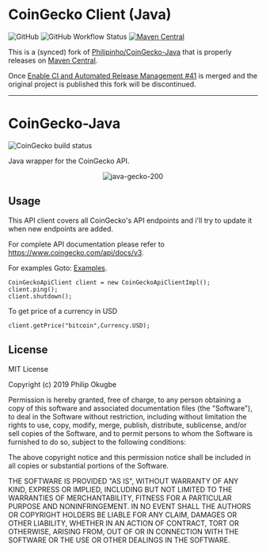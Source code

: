 CoinGecko Client (Java)
=======================
![GitHub](https://img.shields.io/github/license/osslabz/coingecko-client)
![GitHub Workflow Status](https://img.shields.io/github/actions/workflow/status/osslabz/coingecko-client/maven.yml?branch=master)
[![Maven Central](https://img.shields.io/maven-central/v/net.osslabz/coingecko-client?label=Maven%20Central)](https://search.maven.org/artifact/net.osslabz/coingecko-client)

This is a (synced) fork of [Philipinho/CoinGecko-Java](https://github.com/Philipinho/CoinGecko-Java) that is properly releases on [Maven Central](https://search.maven.org/artifact/net.osslabz/coingecko-client).

Once [Enable CI and Automated Release Management #41](https://github.com/Philipinho/CoinGecko-Java/pull/41) is merged and the original project is published this fork will be discontinued.

---

# CoinGecko-Java
![CoinGecko build status](https://github.com/Philipinho/CoinGecko-Java/actions/workflows/maven.yml/badge.svg)

Java wrapper for the CoinGecko API.
<p align="center">
    <img src="https://i.ibb.co/sRLCZk2/java-gecko-200.png" alt="java-gecko-200" alt="CoinGecko-Java logo" alt="CoinGecko-Java Logo"/>
</p>

## Usage
This API client covers all CoinGecko's API endpoints and i'll try to update it when new endpoints are added.

For complete API documentation please refer to https://www.coingecko.com/api/docs/v3.

For examples Goto: <a href="https://github.com/Philipinho/CoinGecko-Java/tree/master/src/test/java/com/litesoftwares/coingecko/examples">Examples</a>.

```
CoinGeckoApiClient client = new CoinGeckoApiClientImpl();
client.ping();
client.shutdown();
```

To get price of a currency in USD
```
client.getPrice("bitcoin",Currency.USD);
```

## License
MIT License

Copyright (c) 2019 Philip Okugbe

Permission is hereby granted, free of charge, to any person obtaining a copy
of this software and associated documentation files (the "Software"), to deal
in the Software without restriction, including without limitation the rights
to use, copy, modify, merge, publish, distribute, sublicense, and/or sell
copies of the Software, and to permit persons to whom the Software is
furnished to do so, subject to the following conditions:

The above copyright notice and this permission notice shall be included in all
copies or substantial portions of the Software.

THE SOFTWARE IS PROVIDED "AS IS", WITHOUT WARRANTY OF ANY KIND, EXPRESS OR
IMPLIED, INCLUDING BUT NOT LIMITED TO THE WARRANTIES OF MERCHANTABILITY,
FITNESS FOR A PARTICULAR PURPOSE AND NONINFRINGEMENT. IN NO EVENT SHALL THE
AUTHORS OR COPYRIGHT HOLDERS BE LIABLE FOR ANY CLAIM, DAMAGES OR OTHER
LIABILITY, WHETHER IN AN ACTION OF CONTRACT, TORT OR OTHERWISE, ARISING FROM,
OUT OF OR IN CONNECTION WITH THE SOFTWARE OR THE USE OR OTHER DEALINGS IN THE
SOFTWARE.